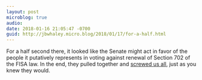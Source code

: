 ```yaml
---
layout: post
microblog: true
audio: 
date: 2018-01-16 21:05:47 -0700
guid: http://jbwhaley.micro.blog/2018/01/17/for-a-half.html
---
```

For a half second there, it looked like the Senate might act in favor of the people it putatively represents in voting against renewal of Section 702 of the FISA law. In the end, they pulled together and [screwed us all](https://apple.news/AKaEjJ0N_SUaeYntIBuPPyA), just as you knew they would.
